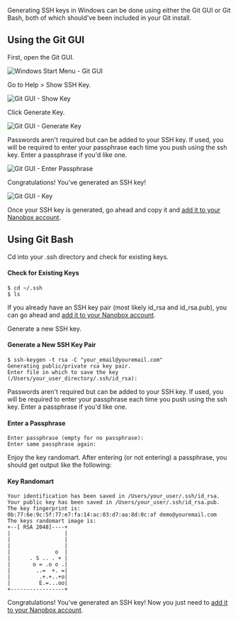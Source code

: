 Generating SSH keys in Windows can be done using either the Git GUI or Git Bash, both of which should've been included in your Git install.

## Using the Git GUI
First, open the Git GUI.

![Windows Start Menu - Git GUI](/images/ssh-keys-win-start-menu-git-gui.png)

Go to Help > Show SSH Key.

![Git GUI - Show Key](/images/ssh-keys-win-git-gui-show-key.png)

Click Generate Key.

![Git GUI - Generate Key](/images/ssh-keys-win-git-gui-generate-key.png)

Passwords aren't required but can be added to your SSH key. If used, you will be required to enter your passphrase each time you push using the ssh key. Enter a passphrase if you'd like one.

![Git GUI - Enter Passphrase](/images/ssh-keys-win-git-gui-passphrase.png)

Congratulations! You've generated an SSH key!

![Git GUI - Key](/images/ssh-keys-win-git-gui-key.png)

Once your SSH key is generated, go ahead and copy it and [add it to your Nanobox account](/cloud/git-ssh/adding-ssh-keys/).

## Using Git Bash
Cd into your .ssh directory and check for existing keys.

#### Check for Existing Keys
```shell
$ cd ~/.ssh
$ ls
```

If you already have an SSH key pair (most likely id\_rsa and id\_rsa.pub), you can go ahead and [add it to your Nanobox account](/cloud/git-ssh/adding-ssh-keys/).

Generate a new SSH key.

#### Generate a New SSH Key Pair
```shell
$ ssh-keygen -t rsa -C "your_email@youremail.com"
Generating public/private rsa key pair.
Enter file in which to save the key
(/Users/your_user_directory/.ssh/id_rsa):
```

Passwords aren't required but can be added to your SSH key. If used, you will be required to enter your passphrase each time you push using the ssh key. Enter a passphrase if you'd like one.

#### Enter a Passphrase
```shell
Enter passphrase (empty for no passphrase):
Enter same passphrase again:
```

Enjoy the key randomart. After entering (or not entering) a passphrase, you should get output like the following:

#### Key Randomart
```shell
Your identification has been saved in /Users/your_user/.ssh/id_rsa.
Your public key has been saved in /Users/your_user/.ssh/id_rsa.pub.
The key fingerprint is:
0b:77:6e:9c:5f:77:e7:fa:14:ac:03:d7:aa:8d:0c:af demo@youremail.com
The keys randomart image is:
+--[ RSA 2048]----+
|                 |
|                 |
|                 |
|              o  |
|      . S .. . + |
|       o = .o o .|
|        ..=  +. =|
|         .+.+..+o|
|         E.=...oo|
+-----------------+
```

Congratulations! You've generated an SSH key! Now you just need to [add it to your Nanobox account](/cloud/git-ssh/adding-ssh-keys/).